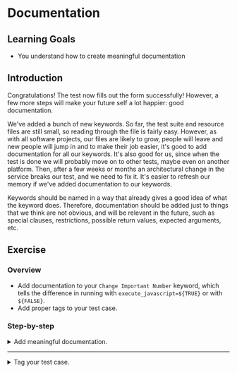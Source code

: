 # Documentation

## Learning Goals

- You understand how to create meaningful documentation

## Introduction

Congratulations! The test now fills out the form successfully! However, a few
more steps will make your future self a lot happier: good documentation.

We've added a bunch of new keywords. So far, the test suite and resource
files are still small, so reading through the file is fairly easy.
However, as with all software projects, our files are likely to grow,
people will leave and new people will jump in and to make their job easier,
it's good to add documentation for all our keywords. It's also good
for us, since when the test is done we will probably move on
to other tests, maybe even on another platform. Then, after a few weeks
or months an architectural change in the service breaks our test, and we
need to fix it. It's easier to refresh our memory if we've added
documentation to our keywords.

Keywords should be named in a way that already gives a good idea of
what the keyword does. Therefore, documentation should be added just to things
that we think are not obvious, and will be relevant in the future, such as special clauses,
restrictions, possible return values, expected arguments, etc.

## Exercise

### Overview

- Add documentation to your `Change Important Number` keyword, which tells the difference in
running with `execute_javascript=${TRUE}` or with `${FALSE}`.
- Add proper tags to your test case.

### Step-by-step

<details>
  <summary>Add meaningful documentation.</summary>

<br />

Keyword and test case documentation shouldn't be added just to state the obvious. However,
in case of special requirements and nontrivial cases, there should be documented explanation.
The keywords
in this training are pretty concise and self-explanatory, but there's at least one
place we could add documentation in:
we could add a note that using `Change Important Number` from the UI is _slow_,
but using the `Execute Javascript` doesn't update the UI, even though it works.

- Add a notion to the documentation of `Change Important Number` that using the
`execute_javascript` causes an issue with the UI, but not using it dramatically
slows down the test.

Note also that if you have implemented a SeleniumLibrary wrapper to deal with your form fields inside one
call to select the frame, you might want to also document all those keywords with a warning that they all
need to be called at the time the Iframe is pre-selected, or they will fail.

</details>

---

<details>
  <summary>Tag your test case.</summary>

<br />

One final touch we should add to our test suite is to update the test tags.
If this was a test with a real requirement linked to a requirement management
tool, we should have the ticket id as a tag already. In this training, it's not, so we
ignore that now. However, we added a `wip` at the beginning of the training to our
test suite. Now our test is finished, so we should remove it.

For the sake of getting used to the tags, let's imagine this test is for an existing
requirement. Our test suite tests a business requirement `contacts` and they
will test it with `UI`. Our test case tests a feature `ABC-123`. Also, our
test case is a core part of Bad Flask App's functionality, so it should be a
`smoke` test.

Since all our test cases in this suite will have some categories in common,
let's add that tag to all our test cases. We can do that by adding `Force Tags`
to our `Settings` table. `ABC-123` and `smoke` are specific to our test case
in particular, so we'll add those separately to our test case.

- Remove the `wip` tag from your test suite.
- Add `contacts` and `UI` as `Force Tags` to your `Settings` table.
- Add `ABC-123` and `smoke` as tags to your test case.

</details>
